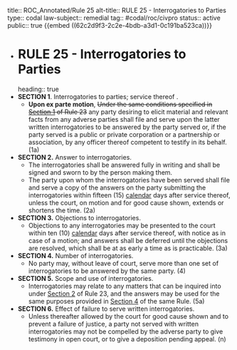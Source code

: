 title:: ROC_Annotated/Rule 25
alt-title:: RULE 25 - Interrogatories to Parties
type:: codal
law-subject:: remedial
tag:: #codal/roc/civpro
status:: active
public:: true
{{embed ((62c2d9f3-2c2e-4bdb-a3d1-0c191ba523ca))}}

- # RULE 25 - Interrogatories to Parties
  heading:: true
- **SECTION 1**. Interrogatories to parties; service thereof .
	- **Upon ex parte motion**, ~~Under the same conditions specified in [Section 1](logseq://graph/OBSIDIAN?block-id=62c12fd7-028c-4c82-9070-bf192746d090) of Rule 23~~ any party desiring to elicit material and relevant facts from any adverse parties shall file and serve upon the latter written interrogatories to be answered by the party served or, if the party served is a public or private corporation or a partnership or association, by any officer thereof competent to testify in its behalf. (1a)
- **SECTION 2.** Answer to interrogatories.
	- The interrogatories shall be answered fully in writing and shall be signed and sworn to by the person making them.
	- The party upon whom the interrogatories have been served shall file and serve a copy of the answers on the party submitting the interrogatories within fifteen (15) <ins>calendar</ins> days after service thereof, unless the court, on motion and for good cause shown, extends or shortens the time. (2a)
- **SECTION 3.** Objections to interrogatories.
	- Objections to any interrogatories may be presented to the court within ten (10) <ins>calendar</ins> days after service thereof, with notice as in case of a motion; and answers shall be deferred until the objections are resolved, which shall be at as early a time as is practicable. (3a)
- **SECTION 4.** Number of interrogatories.
	- No party may, without leave of court, serve more than one set of interrogatories to be answered by the same party. (4)
- **SECTION 5.** Scope and use of interrogatories.
	- Interrogatories may relate to any matters that can be inquired into under [Section 2](logseq://graph/OBSIDIAN?block-id=62c12fd7-08d2-4479-8476-bd3d6ebe46e6) of Rule 23, and the answers may be used for the same purposes provided in [Section 4](logseq://graph/OBSIDIAN?block-id=62c12fd7-cfc7-4ab0-9f95-bc7320169ba8) of the same Rule. (5a)
- **SECTION 6.** Effect of failure to serve written interrogatories.
	- Unless thereafter allowed by the court for good cause shown and to prevent a failure of justice, a party not served with written interrogatories may not be compelled by the adverse party to give testimony in open court, or to give a deposition pending appeal. (n)